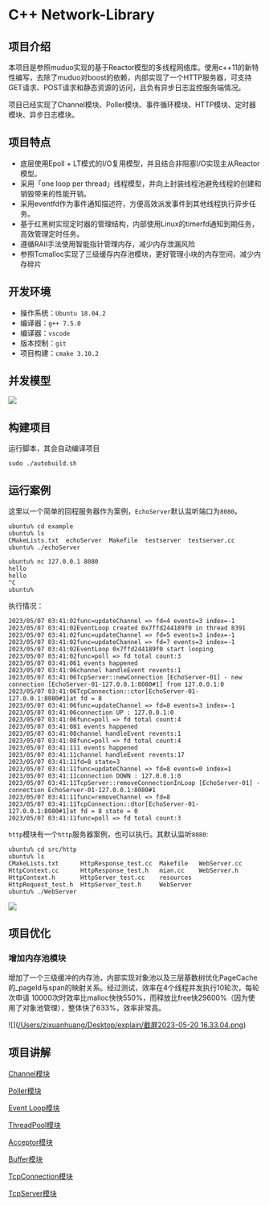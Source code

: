 # C++ Network-Library

## 项目介绍

本项目是参照muduo实现的基于Reactor模型的多线程网络库。使用c++11的新特性编写，去除了muduo对boost的依赖，内部实现了一个HTTP服务器，可支持GET请求、POST请求和静态资源的访问，且负有异步日志监控服务端情况。

项目已经实现了Channel模块、Poller模块、事件循环模块、HTTP模块、定时器模块、异步日志模块。

## 项目特点

- 底层使用Epoll + LT模式的I/O复用模型，并且结合非阻塞I/O实现主从Reactor模型。
- 采用「one loop per thread」线程模型，并向上封装线程池避免线程的创建和销毁带来的性能开销。
- 采用eventfd作为事件通知描述符，方便高效派发事件到其他线程执行异步任务。
- 基于红黑树实现定时器的管理结构，内部使用Linux的timerfd通知到期任务，高效管理定时任务。
- 遵循RAII手法使用智能指针管理内存，减少内存泄漏风险
- 参照Tcmalloc实现了三级缓存内存池模块，更好管理小块的内存空间，减少内存碎片

## 开发环境

- 操作系统：`Ubuntu 18.04.2`
- 编译器：`g++ 7.5.0`
- 编译器：`vscode`
- 版本控制：`git`
- 项目构建：`cmake 3.10.2 `

## 并发模型

![](https://github.com/terryup/Network-Library/blob/master/explain/68747470733a2f2f63646e2e6e6c61726b2e636f6d2f79757175652f302f323032322f706e672f32363735323037382f313636333332343935353132362d33613830373866652d663237312d346131622d383263372d6237356564666633636461382e706e6723617665726167654875653d253233663465.png)

## 构建项目

运行脚本，其会自动编译项目

```shell
sudo ./autobuild.sh
```

## 运行案例

这里以一个简单的回程服务器作为案例，`EchoServer`默认监听端口为`8080`。

```she
ubuntu% cd example 
ubuntu% ls
CMakeLists.txt	echoServer  Makefile  testserver  testserver.cc
ubuntu% ./echoServer 
```

```shel
ubuntu% nc 127.0.0.1 8080
hello
hello
^C
ubuntu% 
```

执行情况：

```she
2023/05/07 03:41:02func=updateChannel => fd=4 events=3 index=-1 
2023/05/07 03:41:02EventLoop created 0x7ffd244189f0 in thread 8391 
2023/05/07 03:41:02func=updateChannel => fd=5 events=3 index=-1 
2023/05/07 03:41:02func=updateChannel => fd=7 events=3 index=-1 
2023/05/07 03:41:02EventLoop 0x7ffd244189f0 start looping 
2023/05/07 03:41:02func=poll => fd total count:3 
2023/05/07 03:41:061 events happened 
2023/05/07 03:41:06channel handleEvent revents:1
2023/05/07 03:41:06TcpServer::newConnection [EchoServer-01] - new connection [EchoServer-01-127.0.0.1:8080#1] from 127.0.0.1:0
2023/05/07 03:41:06TcpConnection::ctor[EchoServer-01-127.0.0.1:8080#1]at fd = 8 
2023/05/07 03:41:06func=updateChannel => fd=8 events=3 index=-1 
2023/05/07 03:41:06connection UP : 127.0.0.1:0 
2023/05/07 03:41:06func=poll => fd total count:4 
2023/05/07 03:41:081 events happened 
2023/05/07 03:41:08channel handleEvent revents:1
2023/05/07 03:41:08func=poll => fd total count:4 
2023/05/07 03:41:111 events happened 
2023/05/07 03:41:11channel handleEvent revents:17
2023/05/07 03:41:11fd=8 state=3 
2023/05/07 03:41:11func=updateChannel => fd=8 events=0 index=1 
2023/05/07 03:41:11connection DOWN : 127.0.0.1:0 
2023/05/07 03:41:11TcpServer::removeConnectionInLoop [EchoServer-01] - connection EchoServer-01-127.0.0.1:8080#1
2023/05/07 03:41:11func=removeChannel => fd=8 
2023/05/07 03:41:11TcpConnection::dtor[EchoServer-01-127.0.0.1:8080#1]at fd = 8 state = 0 
2023/05/07 03:41:11func=poll => fd total count:3 
```

`http`模块有一个`http`服务器案例，也可以执行。其默认监听`8080`:

```she
ubuntu% cd src/http      
ubuntu% ls
CMakeLists.txt	    HttpResponse_test.cc  Makefile   WebServer.cc
HttpContext.cc	    HttpResponse_test.h   mian.cc    WebServer.h
HttpContext.h	    HttpServer_test.cc	  resources
HttpRequest_test.h  HttpServer_test.h	  WebServer
ubuntu% ./WebServer 
```

![](https://github.com/terryup/Network-Library/blob/master/explain/%E6%88%AA%E5%B1%8F2023-05-07%2018.46.41.png)

## 项目优化

### 增加内存池模块

增加了一个三级缓冲的内存池，内部实现对象池以及三层基数树优化PageCache的_pageId与span的映射关系。经过测试，效率在4个线程并发执行10轮次，每轮次申请 10000次时效率比malloc快快550%，而释放比free快29600%（因为使用了对象池管理），整体快了633%，效率非常高。

![]([/Users/zixuanhuang/Desktop/explain/截屏2023-05-20 16.33.04.png](https://github.com/terryup/Network-Library/blob/master/explain/%E6%88%AA%E5%B1%8F2023-05-20%2016.33.04.png))

## 项目讲解

[Channel模块](https://github.com/terryup/Network-Library/blob/master/explain/Channel.md)

[Poller模块](https://github.com/terryup/Network-Library/blob/master/explain/Poller.md)

[Event Loop模块](https://github.com/terryup/Network-Library/blob/master/explain/EventLoop.md)

[ThreadPool模块](https://github.com/terryup/Network-Library/blob/master/explain/ThreadPool.md)

[Acceptor模块](https://github.com/terryup/Network-Library/blob/master/explain/Acceptor.md)

[Buffer模块](https://github.com/terryup/Network-Library/blob/master/explain/Buffer.md)

[TcpConnection模块](https://github.com/terryup/Network-Library/blob/master/explain/TcpConnection.md)

[TcpServer模块](https://github.com/terryup/Network-Library/blob/master/explain/TcpServer.md)



